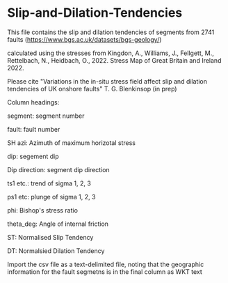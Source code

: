 # Slip-and-Dilation-Tendencies
This file contains the slip and dilation tendencies of segments from 2741 faults (https://www.bgs.ac.uk/datasets/bgs-geology/) 

calculated using the stresses from Kingdon, A., Williams, J., Fellgett, M., Rettelbach, N., Heidbach, O., 2022. Stress Map of Great Britain and Ireland 2022.

Please cite "Variations in the in-situ stress field affect slip and dilation tendencies of UK onshore faults"
T. G. Blenkinsop (in prep)

Column headings:

segment: segment number

fault: fault number

SH azi: Azimuth of maximum horizotal stress

dip: segement dip

Dip direction: segment dip direction

ts1 etc.: trend of sigma 1, 2, 3

ps1 etc: plunge of sigma 1, 2, 3

phi: Bishop's stress ratio

theta_deg: Angle of internal friction

ST: Normalised Slip Tendency

DT: Normalsied Dilation Tendency

Import the csv file as a text-delimited file, noting that the geographic information for the fault segmetns is in the final column as WKT text

